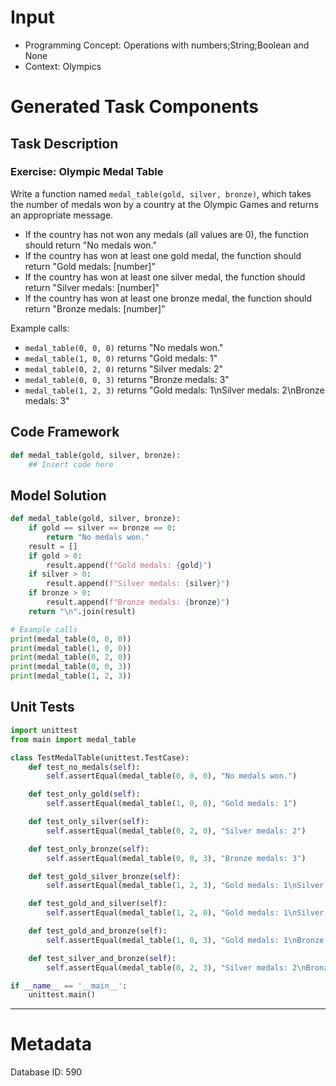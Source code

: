 # Input
- Programming Concept: Operations with numbers;String;Boolean and None
- Context: Olympics

# Generated Task Components
## Task Description
### Exercise: Olympic Medal Table

Write a function named `medal_table(gold, silver, bronze)`, which takes the number of medals won by a country at the Olympic Games and returns an appropriate message.

- If the country has not won any medals (all values are 0), the function should return "No medals won."
- If the country has won at least one gold medal, the function should return "Gold medals: [number]"
- If the country has won at least one silver medal, the function should return "Silver medals: [number]"
- If the country has won at least one bronze medal, the function should return "Bronze medals: [number]"

Example calls:
- `medal_table(0, 0, 0)` returns "No medals won."
- `medal_table(1, 0, 0)` returns "Gold medals: 1"
- `medal_table(0, 2, 0)` returns "Silver medals: 2"
- `medal_table(0, 0, 3)` returns "Bronze medals: 3"
- `medal_table(1, 2, 3)` returns "Gold medals: 1\nSilver medals: 2\nBronze medals: 3"

## Code Framework
```python
def medal_table(gold, silver, bronze):
    ## Insert code here
```

## Model Solution
```python
def medal_table(gold, silver, bronze):
    if gold == silver == bronze == 0:
        return "No medals won."
    result = []
    if gold > 0:
        result.append(f"Gold medals: {gold}")
    if silver > 0:
        result.append(f"Silver medals: {silver}")
    if bronze > 0:
        result.append(f"Bronze medals: {bronze}")
    return "\n".join(result)

# Example calls
print(medal_table(0, 0, 0))
print(medal_table(1, 0, 0))
print(medal_table(0, 2, 0))
print(medal_table(0, 0, 3))
print(medal_table(1, 2, 3))
```

## Unit Tests
```python
import unittest
from main import medal_table

class TestMedalTable(unittest.TestCase):
    def test_no_medals(self):
        self.assertEqual(medal_table(0, 0, 0), "No medals won.")

    def test_only_gold(self):
        self.assertEqual(medal_table(1, 0, 0), "Gold medals: 1")

    def test_only_silver(self):
        self.assertEqual(medal_table(0, 2, 0), "Silver medals: 2")

    def test_only_bronze(self):
        self.assertEqual(medal_table(0, 0, 3), "Bronze medals: 3")

    def test_gold_silver_bronze(self):
        self.assertEqual(medal_table(1, 2, 3), "Gold medals: 1\nSilver medals: 2\nBronze medals: 3")

    def test_gold_and_silver(self):
        self.assertEqual(medal_table(1, 2, 0), "Gold medals: 1\nSilver medals: 2")

    def test_gold_and_bronze(self):
        self.assertEqual(medal_table(1, 0, 3), "Gold medals: 1\nBronze medals: 3")

    def test_silver_and_bronze(self):
        self.assertEqual(medal_table(0, 2, 3), "Silver medals: 2\nBronze medals: 3")

if __name__ == '__main__':
    unittest.main()
```
___
# Metadata
Database ID: 590
